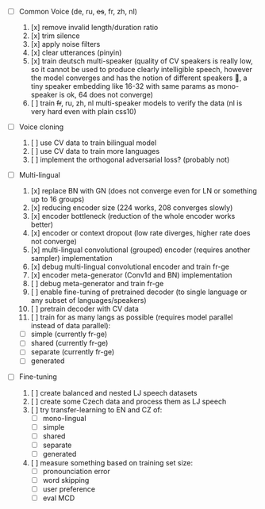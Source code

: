 - [ ] Common Voice (de, ru, ~~es~~, fr, zh, nl)
  1. [x] remove invalid length/duration ratio
  2. [x] trim silence
  3. [x] apply noise filters
  4. [x] clear utterances (pinyin)
  5. [x] train deutsch multi-speaker (quality of CV speakers is really low, so it cannot be used to produce clearly intelligible speech, however the model converges and has the notion of different speakers :slightly_smiling_face:, a tiny speaker embedding like 16-32 with same params as mono-speaker is ok, 64 does not converge)
  6. [ ] train ~~fr~~, ru, zh, nl multi-speaker models to verify the data (nl is very hard even with plain css10)
  
- [ ] Voice cloning
  1. [ ] use CV data to train bilingual model
  2. [ ] use CV data to train more languages
  3. [ ] implement the orthogonal adversarial loss? (probably not)
  
- [ ] Multi-lingual
  1. [x] replace BN with GN (does not converge even for LN or something up to 16 groups)
  2. [x] reducing encoder size (224 works, 208 converges slowly)
  3. [x] encoder bottleneck (reduction of the whole encoder works better)
  4. [x] encoder or context dropout (low rate diverges, higher rate does not converge)
  5. [x] multi-lingual convolutional (grouped) encoder (requires another sampler) implementation
  6. [x] debug multi-lingual convolutional encoder and train fr-ge
  7. [x] encoder meta-generator (Conv1d and BN) implementation
  8. [ ] debug meta-generator and train fr-ge
  9. [ ] enable fine-tuning of pretrained decoder (to single language or any subset of languages/speakers)
  10. [ ] pretrain decoder with CV data 
  11. [ ] train for as many langs as possible (requires model parallel instead of data parallel):
     - [ ] simple (currently fr-ge)
     - [ ] shared (currently fr-ge)
     - [ ] separate (currently fr-ge)
     - [ ] generated 
  
- [ ] Fine-tuning
  1. [ ] create balanced and nested LJ speech datasets
  2. [ ] create some Czech data and process them as LJ speech
  3. [ ] try transfer-learning to EN and CZ of:
      - [ ] mono-lingual
      - [ ] simple
      - [ ] shared 
      - [ ] separate
      - [ ] generated 
  4. [ ] measure something based on training set size:
      - [ ] pronounciation error
      - [ ] word skipping
      - [ ] user preference
      - [ ] eval MCD
